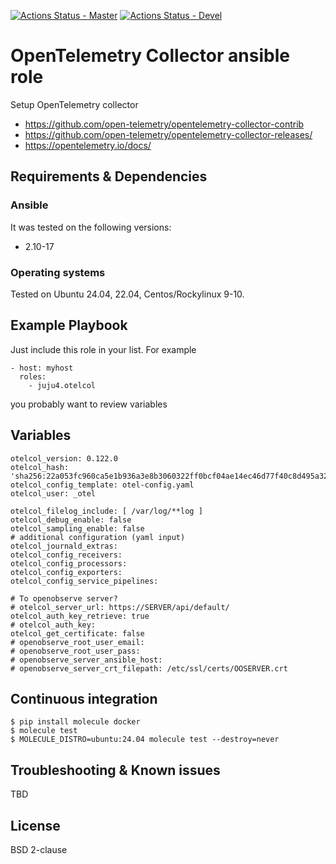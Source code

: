 [![Actions Status - Master](https://github.com/juju4/ansible-otelcol/workflows/AnsibleCI/badge.svg)](https://github.com/juju4/ansible-otelcol/actions?query=branch%3Amain)
[![Actions Status - Devel](https://github.com/juju4/ansible-otelcol/workflows/AnsibleCI/badge.svg?branch=devel)](https://github.com/juju4/ansible-otelcol/actions?query=branch%3Adevel)

# OpenTelemetry Collector ansible role

Setup OpenTelemetry collector
* https://github.com/open-telemetry/opentelemetry-collector-contrib
* https://github.com/open-telemetry/opentelemetry-collector-releases/
* https://opentelemetry.io/docs/

## Requirements & Dependencies

### Ansible
It was tested on the following versions:
 * 2.10-17

### Operating systems

Tested on Ubuntu 24.04, 22.04, Centos/Rockylinux 9-10.

## Example Playbook

Just include this role in your list.
For example

```
- host: myhost
  roles:
    - juju4.otelcol
```

you probably want to review variables

## Variables

```
otelcol_version: 0.122.0
otelcol_hash: 'sha256:22a053fc960ca5e1b936a3e8b3060322ff0bcf04ae14ec46d77f40c8d495a322'
otelcol_config_template: otel-config.yaml
otelcol_user: _otel

otelcol_filelog_include: [ /var/log/**log ]
otelcol_debug_enable: false
otelcol_sampling_enable: false
# additional configuration (yaml input)
otelcol_journald_extras:
otelcol_config_receivers:
otelcol_config_processors:
otelcol_config_exporters:
otelcol_config_service_pipelines:

# To openobserve server?
# otelcol_server_url: https://SERVER/api/default/
otelcol_auth_key_retrieve: true
# otelcol_auth_key:
otelcol_get_certificate: false
# openobserve_root_user_email:
# openobserve_root_user_pass:
# openobserve_server_ansible_host:
# openobserve_server_crt_filepath: /etc/ssl/certs/OOSERVER.crt
```

## Continuous integration

```
$ pip install molecule docker
$ molecule test
$ MOLECULE_DISTRO=ubuntu:24.04 molecule test --destroy=never
```


## Troubleshooting & Known issues

TBD

## License

BSD 2-clause
